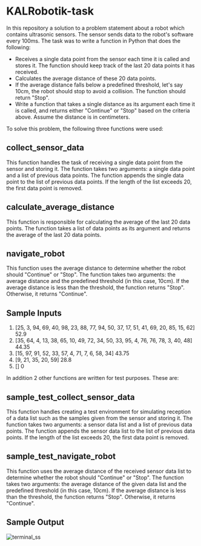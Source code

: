 # KALRobotik-task

In this repository a solution to a problem statement about a robot which contains ultrasonic sensors. The sensor sends data to the robot's software every 100ms. 
The task was to write a function in Python that does the following:

+ Receives a single data point from the sensor each time it is called and stores it. The function should keep track of the last 20 data points it has received.
+ Calculates the average distance of these 20 data points.
+ If the average distance falls below a predefined threshold, let's say 10cm, the robot should stop to avoid a collision. The function should return "Stop".
+ Write a  function that takes a single distance as its argument each time it is called, and returns either "Continue" or "Stop" based on the criteria above. Assume the distance is in centimeters.

To solve this problem, the following three functions were used:

## collect_sensor_data
This function handles the task of receiving a single data point from the sensor and storing it. The function takes two arguments: a single data point and a list of previous data points. The function appends the single data point to the list of previous data points. If the length of the list exceeds 20, the first data point is removed.

## calculate_average_distance
This function is responsible for calculating the average of the last 20 data points. The function takes a list of data points as its argument and returns the average of the last 20 data points.

## navigate_robot
This function uses the average distance to determine whether the robot should "Continue" or "Stop". The function takes two arguments: the average distance and the predefined threshold (in this case, 10cm). If the average distance is less than the threshold, the function returns "Stop". Otherwise, it returns "Continue".

## Sample Inputs
1. [25, 3, 94, 69, 40, 98, 23, 88, 77, 94, 50, 37, 17, 51, 41, 69, 20, 85, 15, 62]
52.9
2. [35, 64, 4, 13, 38, 65, 10, 49, 72, 34, 50, 33, 95, 4, 76, 76, 78, 3, 40, 48]
44.35
3. [15, 97, 91, 52, 33, 57, 4, 71, 7, 6, 58, 34]
43.75
4. [9, 21, 35, 20, 59]
28.8
5. []
0

In addition 2 other functions are written for test purposes. These are:

## sample_test_collect_sensor_data
This function handles  creating a test environment for simulating reception of a data list such as the samples given from the sensor and storing it. The function takes two arguments: a sensor data list and a list of previous data points. The function appends the sensor data list to the list of previous data points. If the length of the list exceeds 20, the first data point is removed.

## sample_test_navigate_robot
This function uses the average distance of the received sensor data list to determine whether the robot should "Continue" or "Stop". The function takes two arguments: the average distance of the given data list and the predefined threshold (in this case, 10cm). If the average distance is less than the threshold, the function returns "Stop". Otherwise, it returns "Continue".

## Sample Output
![terminal_ss](https://github.com/CanValjean/KALRobotik-task/assets/133167069/b671167e-6d0f-4e67-8932-13f10dbe7b54 "Sample Output")
